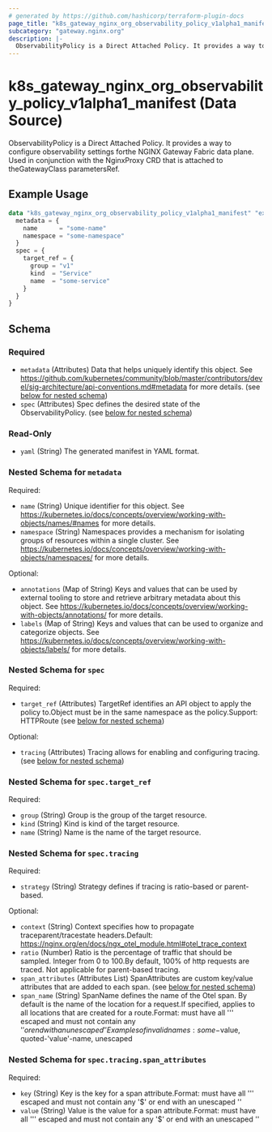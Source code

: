 ```yaml
---
# generated by https://github.com/hashicorp/terraform-plugin-docs
page_title: "k8s_gateway_nginx_org_observability_policy_v1alpha1_manifest Data Source - terraform-provider-k8s"
subcategory: "gateway.nginx.org"
description: |-
  ObservabilityPolicy is a Direct Attached Policy. It provides a way to configure observability settings forthe NGINX Gateway Fabric data plane. Used in conjunction with the NginxProxy CRD that is attached to theGatewayClass parametersRef.
---
```


# k8s_gateway_nginx_org_observability_policy_v1alpha1_manifest (Data Source)

ObservabilityPolicy is a Direct Attached Policy. It provides a way to configure observability settings forthe NGINX Gateway Fabric data plane. Used in conjunction with the NginxProxy CRD that is attached to theGatewayClass parametersRef.

## Example Usage

```terraform
data "k8s_gateway_nginx_org_observability_policy_v1alpha1_manifest" "example" {
  metadata = {
    name      = "some-name"
    namespace = "some-namespace"
  }
  spec = {
    target_ref = {
      group = "v1"
      kind  = "Service"
      name  = "some-service"
    }
  }
}
```

<!-- schema generated by tfplugindocs -->
## Schema

### Required

- `metadata` (Attributes) Data that helps uniquely identify this object. See https://github.com/kubernetes/community/blob/master/contributors/devel/sig-architecture/api-conventions.md#metadata for more details. (see [below for nested schema](#nestedatt--metadata))
- `spec` (Attributes) Spec defines the desired state of the ObservabilityPolicy. (see [below for nested schema](#nestedatt--spec))

### Read-Only

- `yaml` (String) The generated manifest in YAML format.

<a id="nestedatt--metadata"></a>
### Nested Schema for `metadata`

Required:

- `name` (String) Unique identifier for this object. See https://kubernetes.io/docs/concepts/overview/working-with-objects/names/#names for more details.
- `namespace` (String) Namespaces provides a mechanism for isolating groups of resources within a single cluster. See https://kubernetes.io/docs/concepts/overview/working-with-objects/namespaces/ for more details.

Optional:

- `annotations` (Map of String) Keys and values that can be used by external tooling to store and retrieve arbitrary metadata about this object. See https://kubernetes.io/docs/concepts/overview/working-with-objects/annotations/ for more details.
- `labels` (Map of String) Keys and values that can be used to organize and categorize objects. See https://kubernetes.io/docs/concepts/overview/working-with-objects/labels/ for more details.


<a id="nestedatt--spec"></a>
### Nested Schema for `spec`

Required:

- `target_ref` (Attributes) TargetRef identifies an API object to apply the policy to.Object must be in the same namespace as the policy.Support: HTTPRoute (see [below for nested schema](#nestedatt--spec--target_ref))

Optional:

- `tracing` (Attributes) Tracing allows for enabling and configuring tracing. (see [below for nested schema](#nestedatt--spec--tracing))

<a id="nestedatt--spec--target_ref"></a>
### Nested Schema for `spec.target_ref`

Required:

- `group` (String) Group is the group of the target resource.
- `kind` (String) Kind is kind of the target resource.
- `name` (String) Name is the name of the target resource.


<a id="nestedatt--spec--tracing"></a>
### Nested Schema for `spec.tracing`

Required:

- `strategy` (String) Strategy defines if tracing is ratio-based or parent-based.

Optional:

- `context` (String) Context specifies how to propagate traceparent/tracestate headers.Default: https://nginx.org/en/docs/ngx_otel_module.html#otel_trace_context
- `ratio` (Number) Ratio is the percentage of traffic that should be sampled. Integer from 0 to 100.By default, 100% of http requests are traced. Not applicable for parent-based tracing.
- `span_attributes` (Attributes List) SpanAttributes are custom key/value attributes that are added to each span. (see [below for nested schema](#nestedatt--spec--tracing--span_attributes))
- `span_name` (String) SpanName defines the name of the Otel span. By default is the name of the location for a request.If specified, applies to all locations that are created for a route.Format: must have all ''' escaped and must not contain any '$' or end with an unescaped ''Examples of invalid names: some-$value, quoted-'value'-name, unescaped

<a id="nestedatt--spec--tracing--span_attributes"></a>
### Nested Schema for `spec.tracing.span_attributes`

Required:

- `key` (String) Key is the key for a span attribute.Format: must have all ''' escaped and must not contain any '$' or end with an unescaped ''
- `value` (String) Value is the value for a span attribute.Format: must have all ''' escaped and must not contain any '$' or end with an unescaped ''
